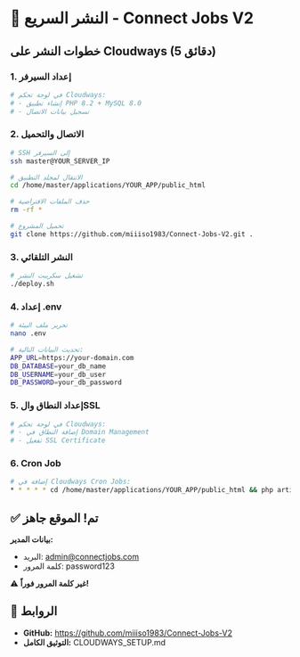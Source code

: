 # 🚀 النشر السريع - Connect Jobs V2

## خطوات النشر على Cloudways (5 دقائق)

### 1. إعداد السيرفر
```bash
# في لوحة تحكم Cloudways:
# - إنشاء تطبيق PHP 8.2 + MySQL 8.0
# - تسجيل بيانات الاتصال
```

### 2. الاتصال والتحميل
```bash
# SSH إلى السيرفر
ssh master@YOUR_SERVER_IP

# الانتقال لمجلد التطبيق
cd /home/master/applications/YOUR_APP/public_html

# حذف الملفات الافتراضية
rm -rf *

# تحميل المشروع
git clone https://github.com/miiiso1983/Connect-Jobs-V2.git .
```

### 3. النشر التلقائي
```bash
# تشغيل سكريبت النشر
./deploy.sh
```

### 4. إعداد .env
```bash
# تحرير ملف البيئة
nano .env

# تحديث البيانات التالية:
APP_URL=https://your-domain.com
DB_DATABASE=your_db_name
DB_USERNAME=your_db_user
DB_PASSWORD=your_db_password
```

### 5. إعداد النطاق والSSL
```bash
# في لوحة تحكم Cloudways:
# - إضافة النطاق في Domain Management
# - تفعيل SSL Certificate
```

### 6. Cron Job
```bash
# إضافة في Cloudways Cron Jobs:
* * * * * cd /home/master/applications/YOUR_APP/public_html && php artisan schedule:run >> /dev/null 2>&1
```

## ✅ تم! الموقع جاهز

**بيانات المدير:**
- البريد: admin@connectjobs.com  
- كلمة المرور: password123

⚠️ **غير كلمة المرور فوراً!**

## 🔗 الروابط
- **GitHub:** https://github.com/miiiso1983/Connect-Jobs-V2
- **التوثيق الكامل:** CLOUDWAYS_SETUP.md
